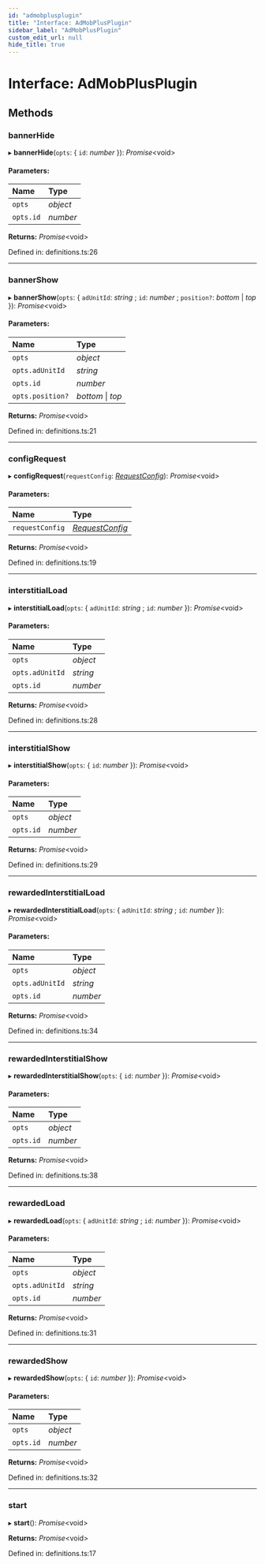 ```yaml
---
id: "admobplusplugin"
title: "Interface: AdMobPlusPlugin"
sidebar_label: "AdMobPlusPlugin"
custom_edit_url: null
hide_title: true
---
```


# Interface: AdMobPlusPlugin

## Methods

### bannerHide

▸ **bannerHide**(`opts`: { `id`: *number*  }): *Promise*<void\>

#### Parameters:

Name | Type |
:------ | :------ |
`opts` | *object* |
`opts.id` | *number* |

**Returns:** *Promise*<void\>

Defined in: definitions.ts:26

___

### bannerShow

▸ **bannerShow**(`opts`: { `adUnitId`: *string* ; `id`: *number* ; `position?`: *bottom* \| *top*  }): *Promise*<void\>

#### Parameters:

Name | Type |
:------ | :------ |
`opts` | *object* |
`opts.adUnitId` | *string* |
`opts.id` | *number* |
`opts.position?` | *bottom* \| *top* |

**Returns:** *Promise*<void\>

Defined in: definitions.ts:21

___

### configRequest

▸ **configRequest**(`requestConfig`: [*RequestConfig*](../index.md#requestconfig)): *Promise*<void\>

#### Parameters:

Name | Type |
:------ | :------ |
`requestConfig` | [*RequestConfig*](../index.md#requestconfig) |

**Returns:** *Promise*<void\>

Defined in: definitions.ts:19

___

### interstitialLoad

▸ **interstitialLoad**(`opts`: { `adUnitId`: *string* ; `id`: *number*  }): *Promise*<void\>

#### Parameters:

Name | Type |
:------ | :------ |
`opts` | *object* |
`opts.adUnitId` | *string* |
`opts.id` | *number* |

**Returns:** *Promise*<void\>

Defined in: definitions.ts:28

___

### interstitialShow

▸ **interstitialShow**(`opts`: { `id`: *number*  }): *Promise*<void\>

#### Parameters:

Name | Type |
:------ | :------ |
`opts` | *object* |
`opts.id` | *number* |

**Returns:** *Promise*<void\>

Defined in: definitions.ts:29

___

### rewardedInterstitialLoad

▸ **rewardedInterstitialLoad**(`opts`: { `adUnitId`: *string* ; `id`: *number*  }): *Promise*<void\>

#### Parameters:

Name | Type |
:------ | :------ |
`opts` | *object* |
`opts.adUnitId` | *string* |
`opts.id` | *number* |

**Returns:** *Promise*<void\>

Defined in: definitions.ts:34

___

### rewardedInterstitialShow

▸ **rewardedInterstitialShow**(`opts`: { `id`: *number*  }): *Promise*<void\>

#### Parameters:

Name | Type |
:------ | :------ |
`opts` | *object* |
`opts.id` | *number* |

**Returns:** *Promise*<void\>

Defined in: definitions.ts:38

___

### rewardedLoad

▸ **rewardedLoad**(`opts`: { `adUnitId`: *string* ; `id`: *number*  }): *Promise*<void\>

#### Parameters:

Name | Type |
:------ | :------ |
`opts` | *object* |
`opts.adUnitId` | *string* |
`opts.id` | *number* |

**Returns:** *Promise*<void\>

Defined in: definitions.ts:31

___

### rewardedShow

▸ **rewardedShow**(`opts`: { `id`: *number*  }): *Promise*<void\>

#### Parameters:

Name | Type |
:------ | :------ |
`opts` | *object* |
`opts.id` | *number* |

**Returns:** *Promise*<void\>

Defined in: definitions.ts:32

___

### start

▸ **start**(): *Promise*<void\>

**Returns:** *Promise*<void\>

Defined in: definitions.ts:17
